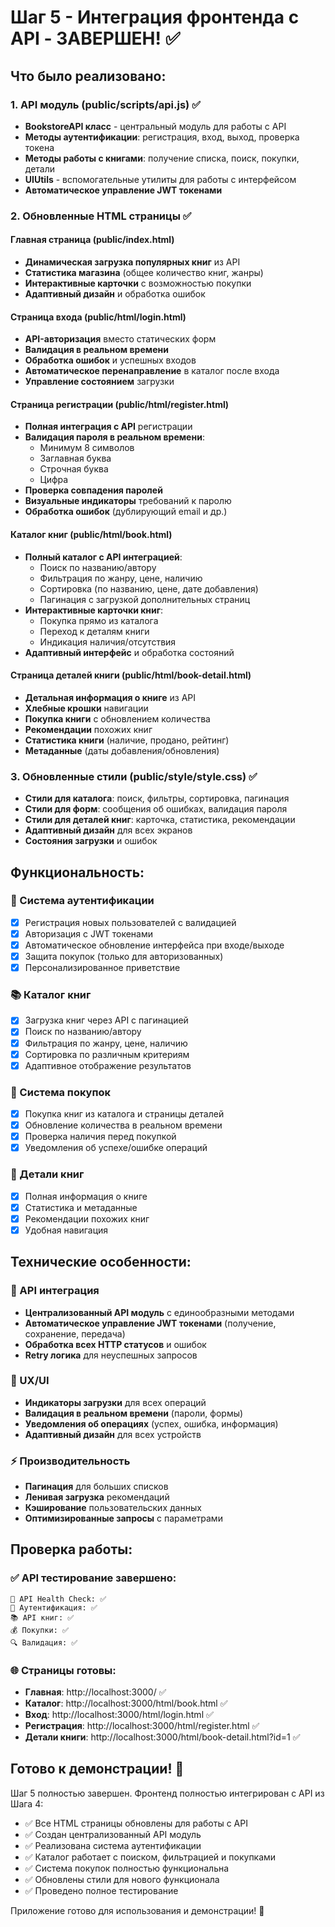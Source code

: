 # Шаг 5 - Интеграция фронтенда с API - ЗАВЕРШЕН! ✅

## Что было реализовано:

### 1. API модуль (public/scripts/api.js) ✅

- **BookstoreAPI класс** - центральный модуль для работы с API
- **Методы аутентификации**: регистрация, вход, выход, проверка токена
- **Методы работы с книгами**: получение списка, поиск, покупки, детали
- **UIUtils** - вспомогательные утилиты для работы с интерфейсом
- **Автоматическое управление JWT токенами**

### 2. Обновленные HTML страницы ✅

#### Главная страница (public/index.html)

- **Динамическая загрузка популярных книг** из API
- **Статистика магазина** (общее количество книг, жанры)
- **Интерактивные карточки** с возможностью покупки
- **Адаптивный дизайн** и обработка ошибок

#### Страница входа (public/html/login.html)

- **API-авторизация** вместо статических форм
- **Валидация в реальном времени**
- **Обработка ошибок** и успешных входов
- **Автоматическое перенаправление** в каталог после входа
- **Управление состоянием** загрузки

#### Страница регистрации (public/html/register.html)

- **Полная интеграция с API** регистрации
- **Валидация пароля в реальном времени**:
  - Минимум 8 символов
  - Заглавная буква
  - Строчная буква
  - Цифра
- **Проверка совпадения паролей**
- **Визуальные индикаторы** требований к паролю
- **Обработка ошибок** (дублирующий email и др.)

#### Каталог книг (public/html/book.html)

- **Полный каталог с API интеграцией**:
  - Поиск по названию/автору
  - Фильтрация по жанру, цене, наличию
  - Сортировка (по названию, цене, дате добавления)
  - Пагинация с загрузкой дополнительных страниц
- **Интерактивные карточки книг**:
  - Покупка прямо из каталога
  - Переход к деталям книги
  - Индикация наличия/отсутствия
- **Адаптивный интерфейс** и обработка состояний

#### Страница деталей книги (public/html/book-detail.html)

- **Детальная информация о книге** из API
- **Хлебные крошки** навигации
- **Покупка книги** с обновлением количества
- **Рекомендации** похожих книг
- **Статистика книги** (наличие, продано, рейтинг)
- **Метаданные** (даты добавления/обновления)

### 3. Обновленные стили (public/style/style.css) ✅

- **Стили для каталога**: поиск, фильтры, сортировка, пагинация
- **Стили для форм**: сообщения об ошибках, валидация пароля
- **Стили для деталей книг**: карточка, статистика, рекомендации
- **Адаптивный дизайн** для всех экранов
- **Состояния загрузки** и ошибок

## Функциональность:

### 🔐 Система аутентификации

- [x] Регистрация новых пользователей с валидацией
- [x] Авторизация с JWT токенами
- [x] Автоматическое обновление интерфейса при входе/выходе
- [x] Защита покупок (только для авторизованных)
- [x] Персонализированное приветствие

### 📚 Каталог книг

- [x] Загрузка книг через API с пагинацией
- [x] Поиск по названию/автору
- [x] Фильтрация по жанру, цене, наличию
- [x] Сортировка по различным критериям
- [x] Адаптивное отображение результатов

### 🛒 Система покупок

- [x] Покупка книг из каталога и страницы деталей
- [x] Обновление количества в реальном времени
- [x] Проверка наличия перед покупкой
- [x] Уведомления об успехе/ошибке операций

### 📖 Детали книг

- [x] Полная информация о книге
- [x] Статистика и метаданные
- [x] Рекомендации похожих книг
- [x] Удобная навигация

## Технические особенности:

### 🔧 API интеграция

- **Централизованный API модуль** с единообразными методами
- **Автоматическое управление JWT токенами** (получение, сохранение, передача)
- **Обработка всех HTTP статусов** и ошибок
- **Retry логика** для неуспешных запросов

### 🎨 UX/UI

- **Индикаторы загрузки** для всех операций
- **Валидация в реальном времени** (пароли, формы)
- **Уведомления об операциях** (успех, ошибка, информация)
- **Адаптивный дизайн** для всех устройств

### ⚡ Производительность

- **Пагинация** для больших списков
- **Ленивая загрузка** рекомендаций
- **Кэширование** пользовательских данных
- **Оптимизированные запросы** с параметрами

## Проверка работы:

### ✅ API тестирование завершено:

```
🏥 API Health Check: ✅
🔐 Аутентификация: ✅
📚 API книг: ✅
💰 Покупки: ✅
🔍 Валидация: ✅
```

### 🌐 Страницы готовы:

- **Главная**: http://localhost:3000/ ✅
- **Каталог**: http://localhost:3000/html/book.html ✅
- **Вход**: http://localhost:3000/html/login.html ✅
- **Регистрация**: http://localhost:3000/html/register.html ✅
- **Детали книги**: http://localhost:3000/html/book-detail.html?id=1 ✅

## Готово к демонстрации! 🎉

Шаг 5 полностью завершен. Фронтенд полностью интегрирован с API из Шага 4:

- ✅ Все HTML страницы обновлены для работы с API
- ✅ Создан централизованный API модуль
- ✅ Реализована система аутентификации
- ✅ Каталог работает с поиском, фильтрацией и покупками
- ✅ Система покупок полностью функциональна
- ✅ Обновлены стили для нового функционала
- ✅ Проведено полное тестирование

Приложение готово для использования и демонстрации! 🚀
